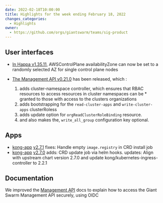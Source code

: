 ```yaml
---
date: 2022-02-18T10:00:00
title: Highlights for the week ending February 18, 2022
changes_categories:
  - Highlights
owner:
  - https://github.com/orgs/giantswarm/teams/sig-product
---
```


## User interfaces

- [In Happa v1.35.11](https://github.com/giantswarm/happa/tree/v1.35.11), AWSControlPlane availabilityZone can now be set to a randomly selected AZ for single control plane nodes
- [The Management API v0.21.0](https://github.com/giantswarm/rbac-operator/blob/master/CHANGELOG.md#0210---2022-02-16) has been released, which :

   1. adds cluster-namespace controller, which ensures that RBAC resources to access resources in cluster namespaces can be * granted to those with access to the clusters organizations
   2. adds bootstrapping for the `read-cluster-apps` and `write-cluster-apps` clusterRoless
   3. adds update option for `orgReadClusterRoleBinding` resource.
   4. and also makes the, `write_all_group` configuration key optional.

## Apps

- [kong-app](https://github.com/giantswarm/kong-app) [v2.7.1](https://github.com/giantswarm/kong-app/blob/master/CHANGELOG.md#271---2022-02-16) fixes: Handle empty `image.registry` in CRD install job
- [kong-app](https://github.com/giantswarm/kong-app) [v2.7.0](https://github.com/giantswarm/kong-app/blob/master/CHANGELOG.md#270---2022-02-16) adds: CRD update job via helm hooks. updates: Align with upstream chart version 2.7.0 and update kong/kubernetes-ingress-controller to 2.2.1

## Documentation
We improved the [Management API](https://docs.giantswarm.io/ui-api/management-api/overview/) docs to explain how to access the Giant Swarm Management API securely, using OIDC
